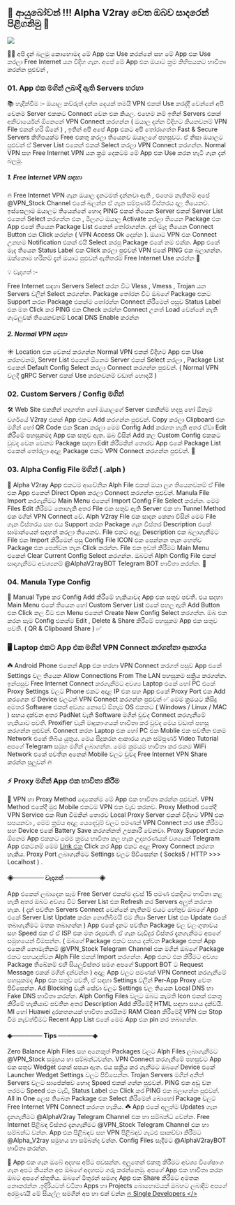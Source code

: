##  🌷 ආයුබෝවන් !!! Alpha V2ray වෙත ඔබව සාදරෙන් පිළිගනිමු 🤗
<img src="https://telegra.ph/file/559a0915a1f07b7273fd0.png" width="wrap_content" >

🙋‍♂️ අපි දැන් බලමු කොහොමද මේ App එක Use  කරන්නේ සහ මේ App එක Use කරලා Free Internet යන විදිහ ගැන. අපේ මේ App එක ඔයාට ක්‍රම කිහිපයකට භාවිතා කරන්න පුළුවන් ,

### 01. App එක මගින් ලබාදී ඇති Servers හරහා
📚 හැදින්වීම :- ඔයාල කව්රුත් දන්න දෙයක් තමයි VPN එකක් Use කරද්දී වෙන්නේ අපි වෙනම Server එකකට Connect වෙන එක කියල. එහෙම නම් ඉතින් Servers  එකක් අනිවාර්යෙන් ඕනෙනේ VPN Connect කරගන්න ( ඔයාල දන්න විදිහට කියනවනම් VPN File එකක් හරි ඕනේ ) , ඉතින් අපි අපේ App එකට අපි තෝරාගත්ත Fast & Secure Servers කිහිපයක්ම Free එකතු කරලා තියෙනව ඔයාලගේ පහසුවට. ඒ නිසා ඔයාලට පුළුවන් ඒ Server List එකෙන්  එකක් Select කරලා VPN Connect කරගන්න. Normal VPN සහ Free Internet VPN යන ක්‍රම දෙකටම මේ  App එක Use කරන හැටි ගැන දැන් බලමු.

#####  1. Free Internet VPN සඳහා 
🔥 Free Internet VPN ගැන ඔයාල දැනටමත් දන්නවා ඇති , එහෙම නැතිනම් අපේ @VPN_Stock Channel එකේ බලන්න ඒ ගැන සම්පුර්ණ විස්තරය දාල තියෙනව. ඉස්සෙලාම ඔයාලට තියෙන්නේ හොද PING එකක් තියෙන Server එකක් Server List එකෙන් Select කරගන්න එක , මීලගට ඔයාල Activate කරලා තියෙන Package එක App එකේ තියෙන Package List එකෙන් තෝරාගන්න. දැන් මැද තියෙන Connect Button එක Click කරන්න ( VPN Access Ok දෙන්න ). ඔයාට VPN එක Connect උනහම Notification එකක් එයි Select කරපු Package එකේ නම එක්ක. App එකේ මැද තියෙන Status Label එක Click කරලා පුළුවන් VPN එකේ PING එක බලාගන්න. ඔක්කොම හරිනම් දැන් ඔයාට පුළුවන් ඇතිතරම් Free Internet Use කරන්න 🎉

💡 වැදගත් :-

Free Internet සඳහා Servers Select කරන විට Vless , Vmess , Trojan යන Servers වලින් Select කරගන්න. 
Package තෝරන විට ඔබගේ Package එකට Support කරන Package එකක්ම තෝරන්න
Connect කිරීමෙන් පසුව Status Label එක මත Click කර PING එක Check කරන්න
Connect උනත් Load වෙන්නේ නැති ගැටලුවක් තියෙනවනම් Local DNS Enable කරන්න

##### 2. Normal VPN සඳහා 
☀️ Location එක වෙනස් කරගන්න Normal VPN එකක් විදිහට App එක Use කරනවනම්, Server List එකෙන් ඕනෙම Server  එකක් Select කරලා , Package List  එකෙන් Default Config Select කරලා Connect කරගන්න පුළුවන්. ( Normal VPN වලදී gRPC Server එකක් Use කරනවනම් වඩාත් හොදයි  )

### 02. Custom Servers / Config මගින්
🛠 Web Site එකකින් හදාගත්ත හෝ ඔයාලගේ Server එකකින්ම හදපු හෝ ඕනෑම වර්ගයේ V2ray එකක් App එකට Add කරගන්න පුළුවන්. Copy කරලා Clipboard එක මගින් හෝ QR Code එක Scan කරලා මෙම Config Add කරගත හැකි අතර ඒවා Edit කිරීමේ පහසුකමද App එක සතුව ඇත. ඔබ විසින් Add කල Custom Config  එකකට වුවද වෙන වෙනම Package සදහා Edit කිරීමකින් තොරව App එකේ Package List එකෙන් තෝරලා අදාළ Package එකට VPN Connect කරගන්න පුළුවන්.  🎉

### 03. Alpha Config File මගින් ( .alph )
🚀 Alpha V2ray App එකටම ආවේනික Alph File එකක් ඔයා ලග තියෙනවනම් ඒ File  එක App එකෙන් Direct Open කරලා Connect කරගන්න පුළුවන්. Manula File Import කරගැනීමට Main Menu එකෙන් Import Config File Select කරන්න. මෙම Files Edit කිරීමට නොහැකි අතර File එක සතුව ඇති Server එක හා Tunnel Method එක මගින් VPN Connect  වේ. Alph V2ray File එක සාදන කෙනා විසින් මෙම File ගැන විස්තරය සහ එය Support කරන Package ගැන විස්තර Description එකේ සාමාන්යෙන් සඳහන් කරලා තියෙනව. File එකට අදාළ Description එක බලාගැනීමට File  එක Import කිරීමෙන් පසු Config File ICON එක පෙන්නන තැන හෙත්ව Package එක පෙන්වන තැන Click කරන්න. File එක ඉවත් කිරීමට Main Menu එකෙන් Clear Current Config Select කරගන්න. ඔබටත් Alph Config File එකක් සාදාගැනීමට අවශ්‍යනම් @AlphaV2rayBOT Telegram BOT භාවිතා කරන්න. 👑

### 04. Manula Type Config
🌿 Manual Type කර Config Add කිරීමේ හැකියාවද App එක සතුව පවතී. එය සදහා Main Menu එකේ තියෙන හෝ Custom Server List එකේ පහල ඇති  Add Button එක Click කල විට එන  Menu එකෙන්  Create New Config Select කරගන්න. ඔබ එක කරන සෑම Config එකක්ම Edit , Delete & Share කිරීමේ පහසුකම App එක සතුව පවතී.  ( QR & Clipboard Share ) ✅

### 🖥 Laptop එකට App  එක මගින් VPN Connect කරගන්නා ආකාරය
☘️ Android Phone එකෙන් App  එක හරහා VPN Connect කරගත් පසුව App එකේ Settings වල තියෙන Allow Connections From The LAN පහසුකම සක්‍රිය කරගන්න. ඉන්පසුව Free Internet Connect කරගැනීමට අවශ්‍ය Laptop එකේ හෝ PC එකේ Proxy Settings වලට Phone එකට අදාළ IP එක සහ App එකේ Proxy Port එක Add කරගෙන ඒ Device වලටත් VPN Connect කරගන්න පුළුවන් ✅ මෙම ක්‍රමයට කිසිදු අමතර Software එකක් අවශ්‍ය නොවේ ඕනෑම OS එකකට ( Windows / Linux / MAC ) සහය දක්වන අතර PadNet වැනි Software මගින් වුවද Connect කරගැනීමේ හැකියාව පවතී. Proxifier වැනි මෘදුකාංගයක් භාවිතා කර වුවද මෙය වඩාත් පහසු කරගන්න පුළුවන්. Connect කරන Laptop එක හෝ PC එක Moblie එක පවතින එකම Network එකේ තිබිය යුතුය. මෙය සිදුකරන ආකාරය ගැන සම්පූර්ණ Video Tutorial අපගේ Telegram සමුහ මගින් ලබාගන්න. මෙම ක්‍රමයම භාවිතා කර එකම WiFi Network එකේ පවතින අනෙක් Mobile වලට වුවද Free Internet VPN Share කරන්න පුලුවන් 🔥

### ⚡️ Proxy මගින් App එක භාවිතා කිරීම
🎯 VPN හා Proxy Method දෙකෙන්ම මේ App  එක භාවිතා කරන්න පුළුවන්. VPN Method එකේදී මුළු Mobile එකටම VPN එක වැඩ කරනව. Proxy Method එකේදී VPN Service එක Run වීමකින් තොරව Local Proxy Server එකක් විදිහට VPN  එක සපයනවා , මෙම ක්‍රමය අදාළ යෙදෙවුම් වලට පමණක් VPN Connect කර use කිරීමට සහ Device එකේ Battery Save කරගන්නත් උපකාරී වෙනවා. Proxy Support කරන ඕනෙම App එකකට මෙම ක්‍රමය භාවිතා කල හැක උදාහරණයක් වශයෙන් Telegram App එකටනම් මෙම [Link එක](https://t.me/socks?server=127.0.0.1&port=10808) Click කර App  එකට අදාළ Proxy Connect කරගත හැකිය. Proxy Port ලබාගැනීමට  Settings වලට පිවිසෙන්න ( Socks5 / HTTP >>> Localhost ) .

#### ◈─────── වැදගත් ────────◈

App එකෙන් ලබාදෙන සෑම Free Server එකක්ම දවස් 15 පමණ එකදිගට භාවිතා කළ හැකි අතර ඔබට අවශ්‍ය විට Server List එක Refresh කර Servers අලුත් කරගත හැක. ( දැන් පවතින Servers Connect වෙන්නේ නැතිනම් එයට හේතුව ඔබගේ App එකේ Server List Update කරන නොතිබීමයි එම නිසා  Server List එක Update එකේ තබාගැනීමට මතක තබාගන්න )
App එකේ දැනට පවතින Package වල වලංගුතාවය සහ Speed එක ඒ ඒ ISP එක මත රදාපවති. ඒ ගැන වැඩිදුර විස්තර දැනගැනීමට අපගේ සමුහයෙන් විමසන්න. ( ඔබගේ Package  එකට සහය දක්වන Package  එකක් App එකෙහි නොමැතිනම් @VPN_Stock Telegram Channel එක මගින් ඔබගේ Package  එකට සහයදක්වන Alph File එකක් Import කරගන්න. App  එකට එක කිරීමට අවශ්‍ය Package තිබේනම් එහි සියලුවිස්තර සමග අපගේ Support BOT ට Request Message  එකක් මගින් දන්වන්න  )
අදාළ App වලට පමණක් VPN Connect කරගැනීමේ පහසුකමද App එක සතුව පවතී, ඒ සඳහා Settings වලින් Per-App Proxy වෙත පිවිසෙන්න.
Ad Blocking වැනි සේවා වලට Settings වල තියෙන Local DNS හා Fake DNS භාවිතා කරන්න.
Alph Config Files වලට ඔබට කැමති Icon එකක් එකතු කිරීමේ හැකියාව පවතින අතර Description Add කිරීමේදී HTML සඳහා සහය දක්වයි.
MI හෝ Huawei දුරකතනයක් භාවිතා කරයිනම් RAM Clean කිරීමේදී VPN එක Stop වීම නැවත්වීමට Recent App List එකේ මෙම App එක  pin කර තබාගන්න.

#### ◈─────── Tips ────────◈

Zero Balance Alph Files සහ අනෙකුත් Packages වලට Alph Files ලබාගැනීමට @VPN_Stock සමුහය හා සම්බන්ධවන්න.
VPN Connect කරගැනීමේ පහසුවට App එක සතුව Wedget එකක් සපයා ඇත. එය සක්‍රිය කර ගැනීමට ඔබගේ Device එකේ Launcher Wedget Settings වලට පිවිසෙන්න.
Trojan Servers මගින් අනිත් Servers වලට සාපේක්ෂව හොද Speed එකක් ගන්න පුළුවන්.
PING එක අඩු වන තරමට Speed එක වැඩි, Status Label එක Click කර PING එක බලාගන්න පුළුවන්.
All in One ලෙස තිබෙන Package එක Select කිරීමෙන් බොහෝ Package වලට Free Internet VPN Connect කරගත හැකිය.
☘️ App එකේ අලුත්ම Updates ගැන දැනගැනීමට @AlphaV2ray Telegram Channel එක හා සම්බන්ධ වෙන්න. Free Internet පිළිබඳ විස්තර දැනගැනීමට @VPN_Stock Telegram Channel එක හා සම්බන්ධ වන්න. App එක පිළිබඳව සහ VPN පිළිබඳව ගැටළු සාකච්චා කිරීමට @Alpha_V2ray සමුහය හා සම්බන්ද වන්න. Config Files සෑදීමට @AlphaV2rayBOT භාවිතා කරන්න.

🤝 App එක ගැන ඔබේ අදහස අපිට පවසන්න. අලුතෙන් එකතු කිරීමට අවශ්‍ය විශේෂාංග ගැන අපට කියන්න අප ඔබගේ අදහසට ගරු කරන්නෙමු. අපගේ App එක භාවිතා කරන ඔබට අපගේ ස්තුතිය. ඔබගේ මිතුරන් සමගද App එක Share කිරීමට අමතක නොකරන්න .ඉදිරියටත් වටිනා Apps හා Projects බොහොමයක් ඔබහට ලබාදීම අපගේ අරමුණයි මේ සියල්ල සමගින් අප හා එක් වන්න [🔥 Single Developers </>](https://t.me/SingleDevelopers)
